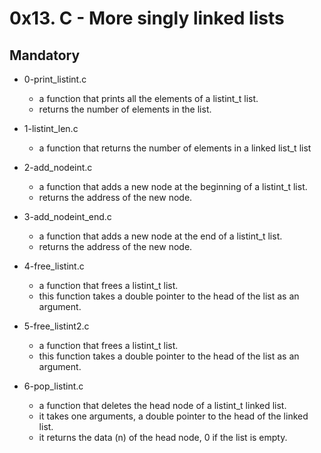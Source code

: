# 0x13. C - More  singly linked lists

## Mandatory

- 0-print_listint.c
  - a function that prints all the elements of a listint_t list.
  - returns the number of elements in the list.

- 1-listint_len.c
  - a function that returns the number of elements in a linked list_t list

- 2-add_nodeint.c
  - a function that adds a new node at the beginning of a listint_t list.
  - returns the address of the new node.

- 3-add_nodeint_end.c
  - a function that adds a new node at the end of a listint_t list.
  - returns the address of the new node.

- 4-free_listint.c
  - a function that frees a listint_t list.
  - this function takes a double pointer to the head of the list as an argument.

- 5-free_listint2.c
  - a function that frees a listint_t list.
  - this function takes a double pointer to the head of the list as an argument.

- 6-pop_listint.c
  - a function that deletes the head node of a listint_t linked list.
  - it takes one arguments, a double pointer to the head of the linked list.
  - it returns the data (n) of the head node, 0 if the list is empty.
